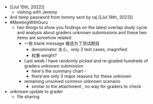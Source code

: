 - [[Jul 15th, 2022]]
	- vishing with Jeremy
- Anil temp password from tommy sent by raj [[Jul 18th, 2022]]
- #MeetingWithGuru
	- two things to show you
	  findings on the latest overlap study cycle and analysis about graders unknown submissions 
	  and these two items are somehow related
		- 一些 blank message 被选为了测试题目
			- denominator 太小，only 3 test cases,  magnified
			- 权重 weight?
		- Last week I have randomly picked and re-graded hundreds of graders unknown submission
			- here's the summary chart -
			- there'are only 3 major reasons for these unknown
		- remaining unsolved common unknown scenario
			- similar to the attachment , no way for graders to check
- unknown update to grader
	- file sharing